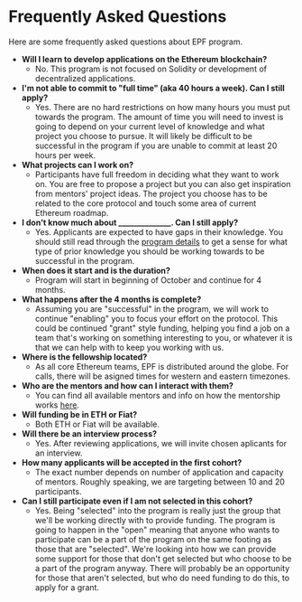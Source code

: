 # Frequently Asked Questions

Here are some frequently asked questions about EPF program.

- **Will I learn to develop applications on the Ethereum blockchain?**
    - No. This program is not focused on Solidity or development of decentralized applications. 
- **I'm not able to commit to "full time" (aka 40 hours a week).  Can I still apply?**
    - Yes. There are no hard restrictions on how many hours you must put towards the program. The amount of time you will need to invest is going to depend on your current level of knowledge and what project you choose to pursue.  It will likely be difficult to be successful in the program if you are unable to commit at least 20 hours per week.
- **What projects can I work on?**
    - Participants have full freedom in deciding what they want to work on. You are free to propose a project but you can also get inspiration from mentors' project ideas. The project you choose has to be related to the core protocol and touch some area of current Ethereum roadmap. 
- **I don't know much about ______________.  Can I still apply?**
    - Yes. Applicants are expected to have gaps in their knowledge.  You should still read through the [program details](./program-details.md) to get a sense for what type of prior knowledge you should be working towards to be successful in the program.
- **When does it start and is the duration?**
    - Program will start in beginning of October and continue for 4 months. 
- **What happens after the 4 months is complete?**
    - Assuming you are "successful" in the program, we will work to continue "enabling" you to focus your effort on the protocol.  This could be continued "grant" style funding, helping you find a job on a team that's working on something interesting to you, or whatever it is that we can help with to keep you working with us.
- **Where is the fellowship located?**
    - As all core Ethereum teams, EPF is distributed around the globe. For calls, there will be asigned times for western and eastern timezones. 
- **Who are the mentors and how can I interact with them?**
    - You can find all available mentors and info on how the mentorship works [here](./mentors.md).
- **Will funding be in ETH or Fiat?**
    - Both ETH or Fiat will be available.
- **Will there be an interview process?**
    - Yes. After reviewing applications, we will invite chosen aplicants for an interview. 
- **How many applicants will be accepted in the first cohort?**
    - The exact number depends on number of application and capacity of mentors. Roughly speaking, we are targeting between 10 and 20 participants.
- **Can I still participate even if I am not selected in this cohort?**
    - Yes. Being "selected" into the program is really just the group that we'll be working directly with to provide funding. The program is going to happen in the "open" meaning that anyone who wants to participate can be a part of the program on the same footing as those that are "selected". We're looking into how we can provide some support for those that don't get selected but who choose to be a part of the program anyway.  There will probably be an opportunity for those that aren't selected, but who do need funding to do this, to apply for a grant.

